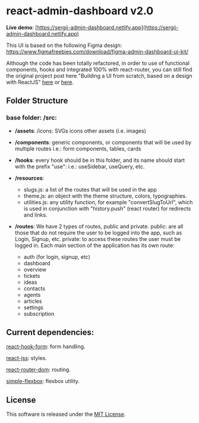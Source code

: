 # react-admin-dashboard v2.0

**Live demo**: [https://sergii-admin-dashboard.netlify.app](https://sergii-admin-dashboard.netlify.app)

This UI is based on the following Figma design:
https://www.figmafreebies.com/download/figma-admin-dashboard-ui-kit/

Although the code has been totally refactored, in order to use of functional components, hooks and integrated 100% with react-router, you can still find the original project post here "Building a UI from scratch, based on a design with ReactJS" [here](POST.md) or [here](https://dev.to/llorentegerman/building-a-ui-from-scratch-based-on-a-design-with-reactjs-3l1e).

## Folder Structure

### base folder: /src:

-   **/assets**:
    /icons: SVGs icons
    other assets (i.e. images)

-   **/components**:
    generic components, or components that will be used by multiple routes
    i.e.: form components, tables, cards

-   **/hooks**:
    every hook should be in this folder, and its name should start with the prefix "use":
    i.e.: useSidebar, useQuery, etc.

-   **/resources**:
    -   slugs.js: a list of the routes that will be used in the app
    -   theme.js: an object with the theme structure, colors, typographies.
    -   utilities.js: any utility function, for example "convertSlugToUrl", which is used in conjunction with "history.push" (react router) for redirects and links.

-   **/routes**:
    We have 2 types of routes, public and private.
    public: are all those that do not require the user to be logged into the app, such as Login, Signup, etc.
    private: to access these routes the user must be logged in.
    Each main section of the application has its own route:
    -   auth (for login, signup, etc)
    -   dashboard
    -   overview
    -   tickets
    -   ideas
    -   contacts
    -   agents
    -   articles
    -   settings
    -   subscription

## Current dependencies:

[react-hook-form](https://www.npmjs.com/package/react-hook-form): form handling.

[react-jss](https://www.npmjs.com/package/react-jss): styles.

[react-router-dom](https://www.npmjs.com/package/react-router-dom): routing.

[simple-flexbox](https://www.npmjs.com/package/simple-flexbox): flexbox utility.

## License

This software is released under the [MIT License](https://github.com/sergiicherpak/admin-dashboard/blob/master/LICENSE).
